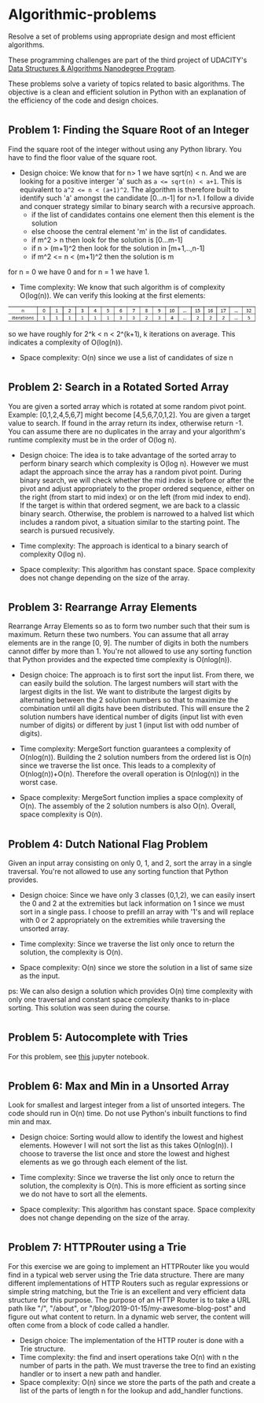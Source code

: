 # Algorithmic-problems
Resolve a set of problems using appropriate design and most efficient algorithms.

These programming challenges are part of the third project of UDACITY's [Data Structures & Algorithms Nanodegree Program](https://www.udacity.com/course/data-structures-and-algorithms-nanodegree--nd256).

These problems solve a variety of topics related to basic algorithms. The objective is a clean and efficient solution in Python with an explanation of the efficiency of the code and design choices.

#   
## Problem 1: Finding the Square Root of an Integer
Find the square root of the integer without using any Python library. You have to find the floor value of the square root.

  - Design choice: We know that for n> 1 we have sqrt(n) < n. And we are looking for a positive interger 'a' such as `a <= sqrt(n) < a+1`. This is equivalent to `a^2 <= n < (a+1)^2`. The algorithm is therefore built to identify such 'a' amongst the candidate [0...n-1] for n>1. I follow a divide and conquer strategy similar to binary search with a recursive approach.
    - if the list of candidates contains one element then this element is the solution
    - else choose the central element 'm' in the list of candidates.
    - if m^2 > n then look for the solution is [0...m-1]
    - if n > (m+1)^2 then look for the solution in [m+1,..,n-1]
    - if m^2 <= n < (m+1)^2 then the solution is m
  
  for n = 0 we have 0 and for n = 1 we have 1.
  
  - Time complexity:
  We know that such algorithm is of complexity O(log(n)).
  We can verify this looking at the first elements:
  
![](asset/sqrt.jpg)
  
  so we have roughly for 2^k < n < 2^(k+1), k iterations on average. This indicates a complexity of O(log(n)).

  - Space complexity: O(n) since we use a list of candidates of size n

#   
## Problem 2: Search in a Rotated Sorted Array
You are given a sorted array which is rotated at some random pivot point. Example: [0,1,2,4,5,6,7] might become [4,5,6,7,0,1,2]. You are given a target value to search. If found in the array return its index, otherwise return -1. You can assume there are no duplicates in the array and your algorithm's runtime complexity must be in the order of O(log n).

  - Design choice: The idea is to take advantage of the sorted array to perform binary search which complexity is O(log n). However we must adapt the approach since the array has a random pivot point. During binary search, we will check whether the mid index is before or after the pivot and adjust appropriately to the proper ordered sequence, either on the right (from start to mid index) or on the left (from mid index to end). If the target is within that ordered segment, we are back to a classic binary search.
  Otherwise, the problem is narrowed to a halved list which includes a random pivot, a situation similar to the starting point. The search is pursued recusively.
  
  - Time complexity: The approach is identical to a binary search of complexity O(log n).
  
  - Space complexity: This algorithm has constant space. Space complexity does not change depending on the size of the array.
  
  #   
  ## Problem 3: Rearrange Array Elements
Rearrange Array Elements so as to form two number such that their sum is maximum. Return these two numbers. You can assume that all array elements are in the range [0, 9]. The number of digits in both the numbers cannot differ by more than 1. You're not allowed to use any sorting function that Python provides and the expected time complexity is O(nlog(n)).

  - Design choice: The approach is to first sort the input list. From there, we can easily build the solution. The largest numbers will start with the largest digits in the list. We want to distribute the largest digits by alternating between the 2 solution numbers so that to maximize the combination until all digits have been distributed. This will ensure the 2 solution numbers have identical number of digits (input list with even number of digits) or different by just 1 (input list with odd number of digits).
  
  - Time complexity: MergeSort function guarantees a complexity of O(nlog(n)). Building the 2 solution numbers from the ordered list is O(n) since we traverse the list once. This leads to a complexity of O(nlog(n))+O(n). Therefore the overall operation is O(nlog(n)) in the worst case.
  
  - Space complexity: MergeSort function implies a space complexity of O(n). The assembly of the 2 solution numbers is also O(n). Overall, space complexity is O(n).

#   
## Problem 4: Dutch National Flag Problem
Given an input array consisting on only 0, 1, and 2, sort the array in a single traversal. You're not allowed to use any sorting function that Python provides.
 
 - Design choice: Since we have only 3 classes (0,1,2), we can easily insert the 0 and 2 at the extremities but lack information on 1 since we must sort in a single pass.
 I choose to prefill an array with '1's and will replace with 0 or 2 appropriately on the extremities while traversing the unsorted array.
 
  - Time complexity: Since we traverse the list only once to return the solution, the complexity is O(n).
  
  - Space complexity: O(n) since we store the solution in a list of same size as the input.

ps: We can also design a solution which provides O(n) time complexity with only one traversal and constant space complexity thanks to in-place sorting. This solution was seen during the course.

#   
## Problem 5: Autocomplete with Tries
For this problem, see [this](https://github.com/LaurentVeyssier/Algorithmic-problems/blob/main/Trie.ipynb) jupyter notebook.


#   
## Problem 6: Max and Min in a Unsorted Array
Look for smallest and largest integer from a list of unsorted integers. The code should run in O(n) time. Do not use Python's inbuilt functions to find min and max.

  - Design choice: Sorting would allow to identify the lowest and highest elements. However I will not sort the list as this takes O(nlog(n)). I choose to traverse the list once and store the lowest and highest elements as we go through each element of the list.
  
  - Time complexity: Since we traverse the list only once to return the solution, the complexity is O(n). This is more efficient as sorting since we do not have to sort all the elements.
  
  - Space complexity: This algorithm has constant space. Space complexity does not change depending on the size of the array.
  
 
#     
## Problem 7: HTTPRouter using a Trie
For this exercise we are going to implement an HTTPRouter like you would find in a typical web server using the Trie data structure. There are many different implementations of HTTP Routers such as regular expressions or simple string matching, but the Trie is an excellent and very efficient data structure for this purpose. The purpose of an HTTP Router is to take a URL path like "/", "/about", or "/blog/2019-01-15/my-awesome-blog-post" and figure out what content to return. In a dynamic web server, the content will often come from a block of code called a handler.

  - Design choice: The implementation of the HTTP router is done with a Trie structure.
  - Time complexity: the find and insert operations take O(n) with n the number of parts in the path. We must traverse the tree to find an existing handler or to insert a new path and handler.
  - Space complexity: O(n) since we store the parts of the path and create a list of the parts of length n for the lookup and add_handler functions.
